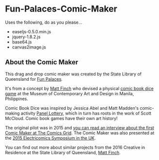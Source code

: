 # Fun-Palaces-Comic-Maker #

Uses the following, do as you please...

* easeljs-0.5.0.min.js
*	jquery-1.8.2.js
* base64.js
* canvas2image.js

## About the Comic Maker ##

This drag and drop comic maker was created by the State Library of Queensland for [Fun Palaces](www.funpalaces.co.uk).

It's from a concept by [Matt Finch](www.matthewfinch.me/about) who devised a physical [comic book dice game](https://matthewfinch.me/2014/10/14/comic-book-dice-a-sequential-storytelling-game/) at the Museum of Contemporary Art and Design in Manila, Philippines.

Comic Book Dice was inspired by Jessica Abel and Matt Madden's comic-making activity [Panel Lottery](http://dw-wp.com/2010/05/panel-lottery-an-exercise-in-narrative-juxtaposition-and-editing/), which in turn has roots in the work of Scott McCloud. Comic book games have their own art history!

The original pilot was in 2015 and [you can read an interview about the first Comic Maker at The Comics Grid](http://blog.comicsgrid.com/2015/10/fun-palaces-comic-maker-an-interview-with-matt-finch/). The Comic Maker was also presented at the [2015 Electricomics Symposium in the UK](https://matthewfinch.me/2015/10/14/fun-palaces-comic-maker-at-electricomics/).

You can find out more about similar projects from the 2016 Creative in Residence at the State Library of Queensland, [Matt Finch](www.matthewfinch.me/about).

